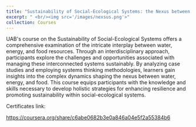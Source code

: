 ```yaml
---
title: "Sustainability of Social-Ecological Systems: the Nexus between Water, Energy and Food"
excerpt: " <br/><img src='/images/nexsus.png'>"
collection: Courses
---
```



 UAB's course on the Sustainability of Social-Ecological Systems offers a comprehensive examination of the intricate interplay between water, energy, and food resources. Through an interdisciplinary approach, participants explore the challenges and opportunities associated with managing these interconnected systems sustainably. By analyzing case studies and employing systems thinking methodologies, learners gain insights into the complex dynamics shaping the nexus between water, energy, and food. This course equips participants with the knowledge and skills necessary to develop holistic strategies for enhancing resilience and promoting sustainability within social-ecological systems.
 
Certificates link:

https://coursera.org/share/c6abe0682b3e0a846a04e5f2a55384b6
